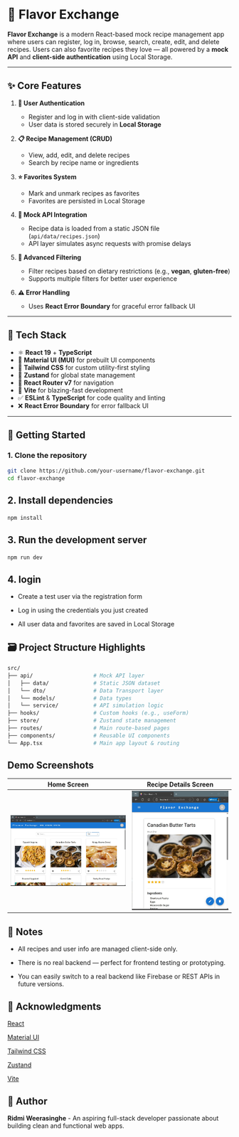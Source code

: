 # 🍲 Flavor Exchange

**Flavor Exchange** is a modern React-based mock recipe management app where users can register, log in, browse, search, create, edit, and delete recipes. Users can also favorite recipes they love — all powered by a **mock API** and **client-side authentication** using Local Storage.

---

## ✨ Core Features

1. **🔐 User Authentication**

   - Register and log in with client-side validation
   - User data is stored securely in **Local Storage**

2. **📋 Recipe Management (CRUD)**

   - View, add, edit, and delete recipes
   - Search by recipe name or ingredients

3. **⭐ Favorites System**

   - Mark and unmark recipes as favorites
   - Favorites are persisted in Local Storage

4. **🧪 Mock API Integration**

   - Recipe data is loaded from a static JSON file (`api/data/recipes.json`)
   - API layer simulates async requests with promise delays

5. **🎯 Advanced Filtering**

   - Filter recipes based on dietary restrictions (e.g., **vegan**, **gluten-free**)
   - Supports multiple filters for better user experience

6. **⚠️ Error Handling**
   - Uses **React Error Boundary** for graceful error fallback UI

---

## 🧱 Tech Stack

- ⚛️ **React 19** + **TypeScript**
- 🎨 **Material UI (MUI)** for prebuilt UI components
- 🧵 **Tailwind CSS** for custom utility-first styling
- 🧠 **Zustand** for global state management
- 🧩 **React Router v7** for navigation
- 🚀 **Vite** for blazing-fast development
- ✅ **ESLint** & **TypeScript** for code quality and linting
- ❌ **React Error Boundary** for error fallback UI

---

## 🚀 Getting Started

### 1. Clone the repository

```bash
git clone https://github.com/your-username/flavor-exchange.git
cd flavor-exchange

```

## 2. Install dependencies

```bash
npm install
```

## 3. Run the development server

```bash
npm run dev
```

## 4. login

- Create a test user via the registration form

- Log in using the credentials you just created

- All user data and favorites are saved in Local Storage

## 🗃️ Project Structure Highlights

```bash
src/
├── api/                   # Mock API layer
│   ├── data/              # Static JSON dataset
│   └── dto/               # Data Transport layer
│   └── models/            # Data types
│   └── service/           # API simulation logic
├── hooks/                 # Custom hooks (e.g., useForm)
├── store/                 # Zustand state management
├── routes/                # Main route-based pages
├── components/            # Reusable UI components
└── App.tsx                # Main app layout & routing
```

## Demo Screenshots

|              Home Screen              |                 Recipe Details Screen                 |
| :-----------------------------------: | :---------------------------------------------------: |
| ![Home Screen](./README/homePage.jpg) | ![Recipe Details Screen ](./README/recipeDetails.jpg) |

## 📌 Notes

- All recipes and user info are managed client-side only.

- There is no real backend — perfect for frontend testing or prototyping.

- You can easily switch to a real backend like Firebase or REST APIs in future versions.

## 🙌 Acknowledgments

[React](https://reactjs.org/)

[Material UI](https://mui.com/)

[Tailwind CSS](https://tailwindcss.com/)

[Zustand](https://github.com/pmndrs/zustand)

[Vite](https://vitejs.dev/)

## 👤 Author

**Ridmi Weerasinghe** -
An aspiring full-stack developer passionate about building clean and functional web apps.
